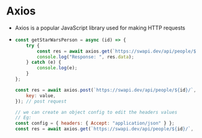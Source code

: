 # Axios

-   Axios is a popular JavaScript library used for making HTTP requests
-   ```js
    const getStarWarsPerson = async (id) => {
        try {
            const res = await axios.get(`https://swapi.dev/api/people/${id}/`); //get request
            console.log("Response: ", res.data);
        } catch (e) {
            console.log(e);
        }
    };

    const res = await axios.post(`https://swapi.dev/api/people/${id}/`, {
        key: value,
    }); // post request

    // we can create an object config to edit the headers values
    // Eg:
    const config = { headers: { Accept: "application/json" } };
    const res = await axios.get(`https://swapi.dev/api/people/${id}/`, config);
    ```

